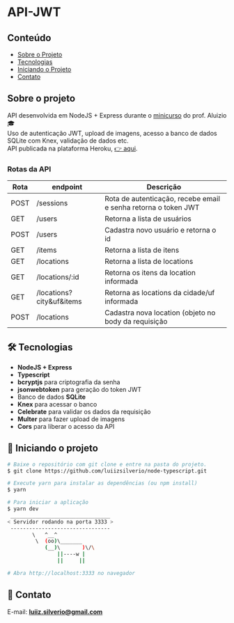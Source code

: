 # API-JWT
## Conteúdo
* [Sobre o Projeto](#sobre-o-projeto)
* [Tecnologias](#hammer_and_wrench-tecnologias)
* [Iniciando o Projeto](#car-iniciando-o-projeto)
* [Contato](#email-contato)

## Sobre o projeto
API desenvolvida em NodeJS + Express durante o [minicurso](https://www.youtube.com/watch?v=M-pNDHC25Vg&list=PLE0DHiXlN_qp251xWxdb_stPj98y1auhc) do prof. Aluizio :mortar_board:
<br />
Uso de autenticação JWT, upload de imagens, acesso a banco de dados SQLite com Knex, validação de dados etc.
<br />
API publicada na plataforma Heroku, [:point_right: aqui](https://curso-node-aluizio.herokuapp.com).

### Rotas da API

| Rota | endpoint | Descrição |
|------|-------|-------|
| POST | /sessions                | Rota de autenticação, recebe email e senha retorna o token JWT |
| GET  | /users                   | Retorna a lista de usuários |
| POST | /users                   | Cadastra novo usuário e retorna o id |
| GET  | /items                   | Retorna a lista de itens |
| GET  | /locations               | Retorna a lista de locations |
| GET  | /locations/:id           | Retorna os itens da location informada |
| GET  | /locations?city&uf&items | Retorna as locations da cidade/uf informada |
| POST | /locations               | Cadastra nova location (objeto no body da requisição |

## :hammer_and_wrench: Tecnologias
* __NodeJS + Express__
* __Typescript__
* __bcryptjs__ para criptografia da senha
* __jsonwebtoken__ para geração do token JWT
* Banco de dados __SQLite__
* __Knex__ para acessar o banco
* __Celebrate__ para validar os dados da requisição
* __Multer__ para fazer upload de imagens
* __Cors__ para liberar o acesso da API

## :car: Iniciando o projeto
```bash
# Baixe o repositório com git clone e entre na pasta do projeto.
$ git clone https://github.com/luiizsilverio/node-typescript.git

# Execute yarn para instalar as dependências (ou npm install)
$ yarn

# Para iniciar a aplicação
$ yarn dev
 ________________________________
< Servidor rodando na porta 3333 >
 --------------------------------
        \   ^__^
         \  (oo)\_______
            (__)\       )\/\
                ||----w |
                ||     ||

# Abra http://localhost:3333 no navegador
```

## :email: Contato

E-mail: [**luiiz.silverio@gmail.com**](mailto:luiiz.silverio@gmail.com)
